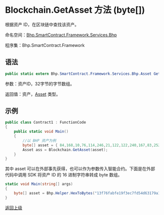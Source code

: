 # Blockchain.GetAsset 方法 (byte[])

根据资产 ID，在区块链中查找该资产。

命名空间：[Bhp.SmartContract.Framework.Services.Bhp](../../bhp.md)

程序集：Bhp.SmartContract.Framework

## 语法

```c#
public static extern Bhp.SmartContract.Framework.Services.Bhp.Asset GetAsset(byte[] asset_id)
```

参数：资产ID，32字节的字节数组。

返回值：资产，[Asset](../Asset.md) 类型。

## 示例

```c#
public class Contract1 : FunctionCode
{
    public static void Main()
    {
        //以 BHP 资产为例
        byte[] asset = { 84,168,10,76,114,246,21,122,122,240,167,83,252,74,196,175,107,21,154,23,99,77,213,127,236,243,25,254,171,111,247,19 };
        Asset ass = Blockchain.GetAsset(asset); 
    }
}
```

其中 asset 可以在外部事先获得，也可以作为参数传入智能合约。下面是在外部代码中调用 SDK 将资产 ID 的 16 进制字符串转成 byte 数组。

```c#
static void Main(string[] args)
{
    byte[] asset = Bhp.Helper.HexToBytes("13f76fabfe19f3ec7fd54d63179a156bafc44afc53a7f07a7a15f6724c0aa854");
}
```



[返回上级](../Blockchain.md)